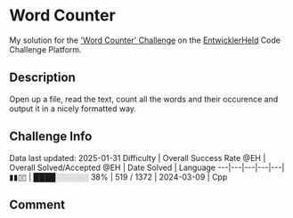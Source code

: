 # Word Counter

My solution for the ['Word Counter' Challenge](https://platform.entwicklerheld.de/challenge/word-counter?technology=Cpp) on the [EntwicklerHeld](https://platform.entwicklerheld.de/) Code Challenge Platform.

## Description
Open up a file, read the text, count all the words and their occurence and output it in a nicely formatted way.

## Challenge Info
Data last updated: 2025-01-31
Difficulty | Overall Success Rate @EH | Overall Solved/Accepted @EH | Date Solved | Language
---|---|---|---|---|
▮▮▯▯ | ████░░░░░░ 38% | 519 / 1372 | 2024-03-09 | Cpp

## Comment
